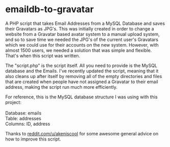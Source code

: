 # emaildb-to-gravatar
A PHP script that takes Email Addresses from a MySQL Database and saves their Gravatars as JPG's. This was initially created in order to
change a website from a Gravatar based avatar system to a manual upload system, and so to save time we needed the JPG's of the current
user's Gravatars which we could use for their accounts on the new system. However, with almost 1500 users, we needed a solution that was
simple and flexible. That's when this script was written.

The "script.php" is the script itself. All you need to provide is the MySQL database and the Emails. I've recently updated the script, meaning that it also cleans up after itself by removing all of the empty directories and files that are created when people have not assigned a Gravatar to their email address, making the script run much more efficiently. 

For reference, this is the MySQL database structure I was using with this project:<br><br>
Database: emails<br>
Table: addresses<br>
Columns: ID, address<br>

Thanks to <a href="http://www.reddit.com/u/akeniscool">reddit.com/u/akeniscool</a> for some awesome general advice on how to improve this script.
